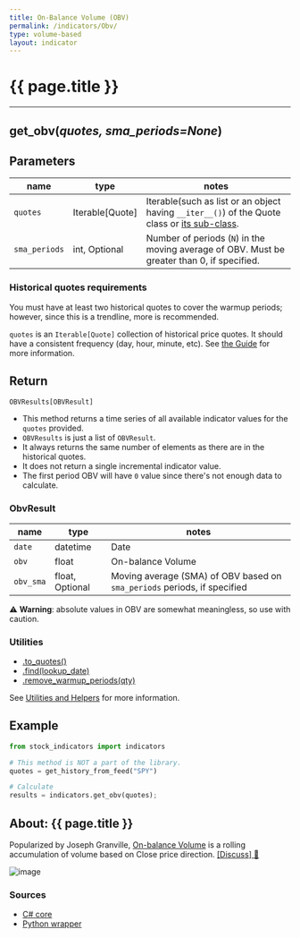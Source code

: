 ```yaml
---
title: On-Balance Volume (OBV)
permalink: /indicators/Obv/
type: volume-based
layout: indicator
---
```


# {{ page.title }}
<hr>

## **get_obv**(*quotes, sma_periods=None*)

## Parameters

| name | type | notes
| -- |-- |--
| `quotes` | Iterable[Quote] | Iterable(such as list or an object having `__iter__()`) of the Quote class or [its sub-class]({{site.baseurl}}/guide/#using-custom-quote-classes).
| `sma_periods` | int, Optional | Number of periods (`N`) in the moving average of OBV.  Must be greater than 0, if specified.

### Historical quotes requirements

You must have at least two historical quotes to cover the warmup periods; however, since this is a trendline, more is recommended.

`quotes` is an `Iterable[Quote]` collection of historical price quotes.  It should have a consistent frequency (day, hour, minute, etc).  See [the Guide]({{site.baseurl}}/guide/#historical-quotes) for more information.

## Return

```python
OBVResults[OBVResult]
```

- This method returns a time series of all available indicator values for the `quotes` provided.
- `OBVResults` is just a list of `OBVResult`.
- It always returns the same number of elements as there are in the historical quotes.
- It does not return a single incremental indicator value.
- The first period OBV will have `0` value since there's not enough data to calculate.

### ObvResult

| name | type | notes
| -- |-- |--
| `date` | datetime | Date
| `obv` | float | On-balance Volume
| `obv_sma` | float, Optional | Moving average (SMA) of OBV based on `sma_periods` periods, if specified

:warning: **Warning**: absolute values in OBV are somewhat meaningless, so use with caution.

### Utilities

- [.to_quotes()]({{site.baseurl}}/utilities#convert-to-quotes)
- [.find(lookup_date)]({{site.baseurl}}/utilities#find-indicator-result-by-date)
- [.remove_warmup_periods(qty)]({{site.baseurl}}/utilities#remove-warmup-periods)

See [Utilities and Helpers]({{site.baseurl}}/utilities#utilities-for-indicator-results) for more information.

## Example

```python
from stock_indicators import indicators

# This method is NOT a part of the library.
quotes = get_history_from_feed("SPY")

# Calculate
results = indicators.get_obv(quotes);
```

## About: {{ page.title }}

Popularized by Joseph Granville, [On-balance Volume](https://en.wikipedia.org/wiki/On-balance_volume) is a rolling accumulation of volume based on Close price direction.
[[Discuss] :speech_balloon:]({{site.github.base_repository_url}}/discussions/246 "Community discussion about this indicator")

![image]({{site.charturl}}/Obv.png)

### Sources

- [C# core]({{site.base_sourceurl}}/m-r/Obv/Obv.cs)
- [Python wrapper]({{site.sourceurl}}/obv.py)
